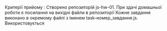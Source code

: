 Критерії прийому : Створено репозиторій js-hw-01. При здачі домашньої роботи є
посилання на вихідні файли в репозиторії Кожне завдання виконано в окремому
файлі з іменем task-номер_завдання.js. Використовується
<script type="module">для відкриття коду завдання в окремій області видимості та
уникнення конфліктів імен ідентифікаторів. Назва змінних зрозумілі, описують
сутність. Код відформатований за допомогою Prettier

Завдання 1 Об’яви дві змінних, які зберігають назву та ціну товару: name та
price Присвой змінним наступним характеристикам товару (зразу при об'явленні)
name: Генератор price: 1000 Використовуючи шаблонний рядок, виведіть в консоль
інформацію про товар. Має вийти: 'Обрано «Генератор», ціна за одиницю 1000
кредитів'. Присвой товар нову ціну - 2000. Використовуючи шаблонний рядок,
виведену в консоль інформації про товар, вийде: 'Обрано «Генератор», ціна за
одиницю 2000 кредитів'.

Завдання 2 Напишіть скрипт перевірки кількості товарів на складі. Є змінні total
(кількість товарів на складі) і ordered (кількість замовленого товару).

Зрівняти ці значення і за результатами вивести:

Якщо в замовленні вказано число, що перевищує кількість товарів на складі, то
виведіть повідомлення "На складі недостатня кількість товару!". В другому
випадку виведіть повідомлення "Замовлення оформлено". Перевірте працездатність
коду з різними значеннями змінної ordered, наприклад 20, 80 і 130.

const total = 100; const ordered = 50;

Завдання 3 Напишіть скрипт, що імітує авторизацію адміністратора в панелі
управління.

Є змінна, message в якій буде записано повідомлення про результат. При
завантаженні сторінки у користувача запитується пароль через prompt:

Якщо натиснули Cancel, записати в message рядок 'Операцію скасовано!' У
протилежному випадку, якщо введено пароль, який відповідає зі значенням
константи ADMIN_PASSWORD, запишіть у message 'Ласкаво просимо!' У протилежному
випадку, якщо ні одна з попередніх умов не виконалася, запишіть у message
'Доступ заборонено, невірний пароль!' Після всіх перевірок вивести в alert
значення змінної message.

const ADMIN_PASSWORD = 'jqueryismyjam'; let message;

Завдання 4 На рахунку користувача є 23580 кредитів, значення яких зберігається в
змінній credits (створи зміну та присвой). Користувач вирішує купити телевізори,
які коштують по 3000 кредитів за штуку. Ціна одного телевізора зберігається в
змінній pricePerDroid (створи та присвой).

При відвідуванні сторінки, використовуючи prompt, необхідно запитати кількість
телевізорів, які користувач хоче купити і зберегти в змінну.

Напишіть скрипт, який:

Якщо в prompt була натиснута кнопка Cancel, виведе повідомлення в консоль
«Операцію скасовано!» У протилежному випадку розраховує загальну ціну замовлення
та зберігає в змінній totalPrice. Перевіряє, чи зможе користувач оплатити
замовлення: якщо сума до оплати перевищує кількість кредитів на рахунок, виводе
в консоль повідомлення 'Недостатньо коштів на рахунку!'. в іншому випадку
Необхідно підрахувати залишок кредитів на рахунку та вивести повідомлення «Ви
купили [кількість] телевізорів, на рахунку залишилось [число] кредитів.'.
Завдання 5

Користувач може оформити доставку товару до себе в країну, вказавши її при
відвідуванні сторінки в prompt. Врахуй, користувач може ввести ім'я країни не
тільки буквами нижнього реєстру, а й на приклад 'кИтАЙ'.

Напишіть скрипт, який виводить повідомлення про вартість доставки у вказану
країну. Формат повідомлення: 'Доставка в [країна] буде коштувати [ціна]
кредитів.

Якщо зазначеної країни немає в списку, то виводи в alert повідомлення 'В вашій
країні доставка не доступна'.

Нижче наведено список країн і вартість доставки.

Китай - 100 кредитів Чилі - 250 кредитів Австралія - 170 кредитів Індія – 80
кредитів Ямайка - 120 кредитів

Завдання 6 Напишіть скрипт, який просить відвідувача ввести число в prompt, поки
відвідувач не натисне Cancel і кожен раз додає введене значення до загальної
суми.

При завантаженні сторінки користувачеві пропонується prompt ввести число.
Введене число додається до значення змінної total. Операція введення числа
продовжується до тих пір, поки користувач не натисне кнопку Cancel в prompt.
Після того як користувач припинив введення натиснувши кнопку Cancel, вивести в
alert «Загальна сума чисел дорівнює [сума]». 🔔 Робити перевірку того, що
обліковий запис має саме число, а не довільний набір символів, не потрібно. Якщо
хочеш, у разі некоректного введення, показуй alert з текстом «Було введено не
число, спробуйте ще раз», при цьому результат prompt плюсувати до загальної суми
не потрібно, після чого користувачеві пропонується ввести число в запит let
input; let total = 0;

